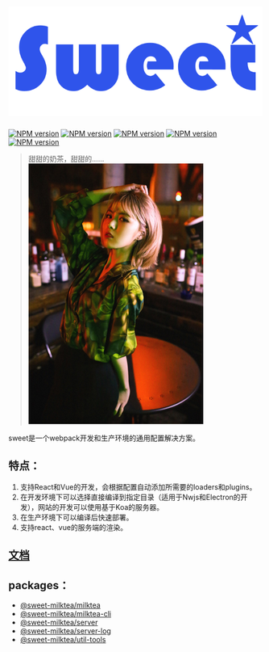 # [![](statics/logo.svg)](https://github.com/duan602728596/sweet)

[![NPM version][milktea-image]][milktea-url]
[![NPM version][milktea-cli-image]][milktea-cli-url]
[![NPM version][server-image]][server-url]
[![NPM version][server-log-image]][server-log-url]
[![NPM version][util-tools-image]][util-tools-url]

[milktea-image]: https://img.shields.io/badge/milktea-0.11.2-blue.svg
[milktea-cli-image]: https://img.shields.io/badge/milktea--cli-0.10.0-blue.svg
[server-image]: https://img.shields.io/badge/server-0.11.1-blue.svg
[server-log-image]: https://img.shields.io/badge/server--log-0.6.6-blue.svg
[util-tools-image]: https://img.shields.io/badge/util--tools-0.11.2-blue.svg

[milktea-url]: http://npmjs.org/package/@sweet-milktea/milktea
[milktea-cli-url]: http://npmjs.org/package/@sweet-milktea/milktea-cli
[server-url]: http://npmjs.org/package/@sweet-milktea/server
[server-log-url]: http://npmjs.org/package/@sweet-milktea/server-log
[util-tools-url]: http://npmjs.org/package/@sweet-milktea/util-tools

> 甜甜的奶茶，甜甜的......   
> ![](statics/tsl.jpg)

sweet是一个webpack开发和生产环境的通用配置解决方案。

## 特点：

1. 支持React和Vue的开发，会根据配置自动添加所需要的loaders和plugins。  
2. 在开发环境下可以选择直接编译到指定目录（适用于Nwjs和Electron的开发），网站的开发可以使用基于Koa的服务器。
3. 在生产环境下可以编译后快速部署。
4. 支持react、vue的服务端的渲染。

## [文档](https://duan602728596.github.io/sweet/?path=/story/sweet--%E4%BB%8B%E7%BB%8D)

## packages：

* [@sweet-milktea/milktea](packages/milktea/README.md)
* [@sweet-milktea/milktea-cli](packages/milktea-cli/README.md)
* [@sweet-milktea/server](packages/server/README.md)
* [@sweet-milktea/server-log](packages/server-log/README.md)
* [@sweet-milktea/util-tools](packages/util-tools/README.md)